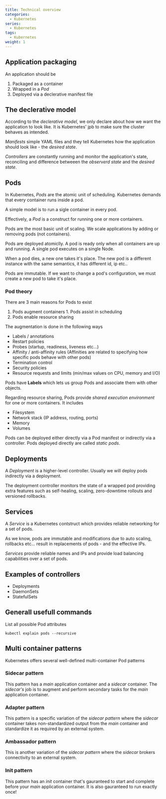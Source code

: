 ```yaml
---
title: Technical overview 
categories:
  - Kubernetes
series:
  - Kubernetes
tags:
  - Kubernetes
weight: 1
---
```


## Application packaging

An application should be

1. Packaged as a container
1. Wrapped in a _Pod_
1. Deployed via a declerative manifest file

## The declerative model 

According to the _declerative model_, we only declare about how we want the application to look like. It is Kubernetes' jpb to make sure the cluster behaves as intended.

_Manifests_ simple YAML files and they tell Kubernetes how the application should look like - the _desired state_.

_Controllers_ are constantly running and monitor the application's state, reconciling and difference betweeen the _observerd state_ and the _desired state_.

## Pods

In Kubernetes, _Pods_ are the atomic unit of scheduling. Kubernetes demands that every container runs inside a pod.

A simple model is to run a sigle container in every pod. 

Effectively, a _Pod_ is a construct for running one or more containers.

Pods are the most basic unit of scaling. We scale applications by adding or removing pods (not containers).

Pods are deployed atomiclly. A pod is ready only when all containers are up and running. A single pod executes on a single Node.

When a pod dies, a new one takes it's place. The new pod is a different instance with the same semantics, it has different id, ip etc..

Pods are immutable. If we want to change a pod's configuration, we must create a new pod to take it's place.

### Pod theory

There are 3 main reasons for Pods to exist

1. Pods augment containers 1. Pods assist in scheduling
1. Pods enable resource sharing

The augmentation is done in the following ways

- Labels / annotations
- Restart policies
- Probes (startup, readiness, liveness etc...)
- Affinity / anti-affinity rules (Affinities are related to specifying how specific pods behave with other pods)
- Termination control
- Security policies
- Resource requests and limits (min/max values on CPU, memory and I/O)

Pods have __Labels__ which lets us group Pods and associate them with other objects. 

Regarding resource sharing, Pods provide _shared execution environment_ for one or more containers. It includes

- Filesystem
- Network stack (IP address, routing, ports)
- Memory
- Volumes

Pods can be deployed either directly via a Pod manifest or indirectly via a controller. Pods deployed directly are called _static pods_.

## Deployments

A _Deployment_ is a higher-level controller. Usually we will deploy pods indirectly via a deployment.

The deployment controller monitors the state of a wrapped pod providing extra features such as self-healing, scaling, zero-downtime rollouts and versioned rollbacks.

## Services

A _Service_ is a Kubernetes contstruct which provides reliable networking for a set of pods.

As we know, pods are immutable and modifications due to auto scaling, rollbacks etc... result in replacements of pods - and the effective IPs.

_Services_ provide reliable names and IPs and provide load balancing capabilities over a set of pods.

## Examples of controllers

- Deployments
- DaemonSets
- StatefulSets

## Generall usefull commands

List all possible Pod attributes

    kubectl explain pods --recursive

## Multi container patterns

Kubernetes offers several well-defined multi-container Pod patterns

### Sidecar pattern

This pattern has a _main_ application container and a _sidecar_ container. The _sidecar's_ job is to augment and perform secondary tasks for the _main_ application container.

### Adapter pattern

This pattern is a specific variation of the _sidecar pattern_ where the _sidecar_ container takes non-standardized output from the _main_ container and standardize it as required by an external system.

### Ambassador pattern

This is another variation of the _sidecar pattern_ where the _sidecar_ brokers connectivity to an external system.

### Init pattern

This pattern has an _init_ container that's gauranteed to start and complete before your _main_ application container. It is also gauranteed to run exactly once!

